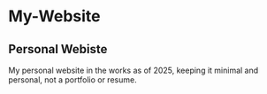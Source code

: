 # My-Website
## Personal Webiste 
My personal website in the works as of 2025, keeping it minimal and personal, not a portfolio or resume.
